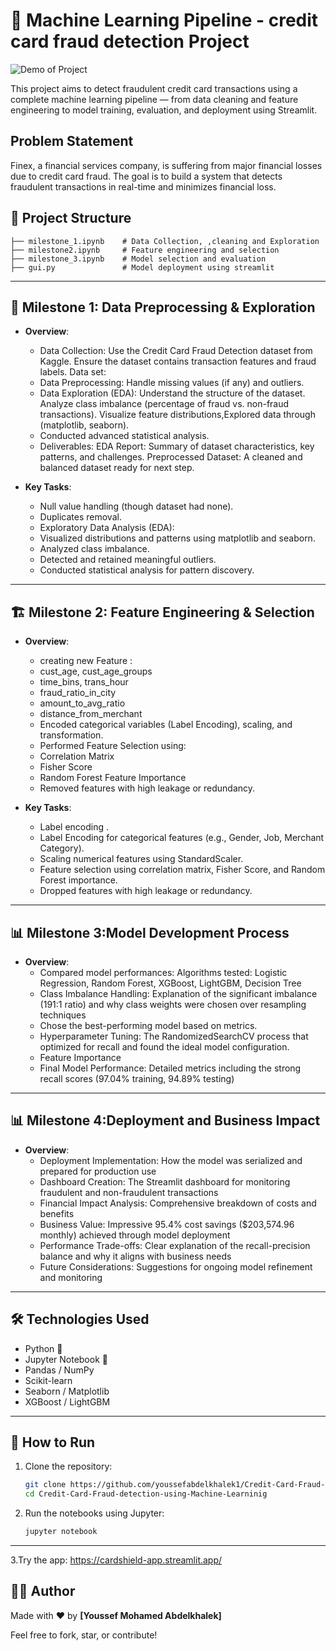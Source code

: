 # 🤖 Machine Learning Pipeline - credit card fraud detection Project

![Demo of Project](assets/demo.gif)

This project aims to detect fraudulent credit card transactions using a complete machine learning pipeline — from data cleaning and feature engineering to model training, evaluation, and deployment using Streamlit.

##  Problem Statement
Finex, a financial services company, is suffering from major financial losses due to credit card fraud. The goal is to build a system that detects fraudulent transactions in real-time and minimizes financial loss.


## 📁 Project Structure

```
├── milestone_1.ipynb    # Data Collection, ,cleaning and Exploration
├── milestone2.ipynb     # Feature engineering and selection
├── milestone_3.ipynb    # Model selection and evaluation
├── gui.py               # Model deployment using streamlit
```

---

## 🧩 Milestone 1: Data Preprocessing & Exploration

- **Overview**:
  - Data Collection: Use the Credit Card Fraud Detection dataset from Kaggle. Ensure the dataset contains transaction features and  fraud labels. Data set: 
  - Data Preprocessing: Handle missing values (if any) and outliers.
  - Data Exploration (EDA): Understand the structure of the dataset. Analyze class imbalance (percentage of fraud vs. non-fraud transactions). Visualize feature distributions,Explored data through (matplotlib, seaborn). 
  - Conducted advanced statistical analysis.
  - Deliverables: EDA Report: Summary of dataset characteristics, key patterns, and challenges. Preprocessed Dataset: A cleaned and balanced dataset ready for next step.

- **Key Tasks**:
  - Null value handling (though dataset had none).
  - Duplicates removal.
  - Exploratory Data Analysis (EDA):
  - Visualized distributions and patterns using matplotlib and seaborn.
  - Analyzed class imbalance.
  - Detected and retained meaningful outliers.
  - Conducted statistical analysis for pattern discovery.

---

## 🏗️ Milestone 2: Feature Engineering & Selection

- **Overview**:
  - creating new Feature :
  - cust_age, cust_age_groups
  - time_bins, trans_hour
  - fraud_ratio_in_city
  - amount_to_avg_ratio
  - distance_from_merchant
  - Encoded categorical variables (Label Encoding), scaling, and transformation.
  - Performed Feature Selection using:
  - Correlation Matrix
  - Fisher Score
  - Random Forest Feature Importance
  - Removed features with high leakage or redundancy.


- **Key Tasks**:
  - Label encoding .
  - Label Encoding for categorical features (e.g., Gender, Job, Merchant Category).
  - Scaling numerical features using StandardScaler.
  - Feature selection using correlation matrix, Fisher Score, and Random Forest importance.
  - Dropped features with high leakage or redundancy.

---

## 📊 Milestone 3:Model Development Process

- **Overview**:
  - Compared model performances: Algorithms tested: Logistic Regression, Random Forest, XGBoost, LightGBM, Decision Tree
  - Class Imbalance Handling: Explanation of the significant imbalance (191:1 ratio) and why class weights were chosen over resampling techniques
  - Chose the best-performing model based on metrics.
  - Hyperparameter Tuning: The RandomizedSearchCV process that optimized for recall and found the ideal model configuration.
  - Feature Importance
  - Final Model Performance: Detailed metrics including the strong recall scores (97.04% training, 94.89% testing)

---

## 📊 Milestone 4:Deployment and Business Impact

- **Overview**:
  - Deployment Implementation: How the model was serialized and prepared for production use
  - Dashboard Creation: The Streamlit dashboard for monitoring fraudulent and non-fraudulent transactions
  - Financial Impact Analysis: Comprehensive breakdown of costs and benefits
  - Business Value: Impressive 95.4% cost savings ($203,574.96 monthly) achieved through model deployment
  - Performance Trade-offs: Clear explanation of the recall-precision balance and why it aligns with business needs
  - Future Considerations: Suggestions for ongoing model refinement and monitoring

---

## 🛠️ Technologies Used

- Python 🐍
- Jupyter Notebook 📓
- Pandas / NumPy
- Scikit-learn
- Seaborn / Matplotlib
- XGBoost / LightGBM 
---

## 🚀 How to Run

1. Clone the repository:
   ```bash
   git clone https://github.com/youssefabdelkhalek1/Credit-Card-Fraud-detection-using-Machine-Learninig.git
   cd Credit-Card-Fraud-detection-using-Machine-Learninig
   ```

2. Run the notebooks using Jupyter:
   ```bash
   jupyter notebook
   ```
---
3.Try the app: https://cardshield-app.streamlit.app/

## 👨‍💻 Author

Made with ❤️ by **[Youssef Mohamed Abdelkhalek]**

Feel free to fork, star, or contribute!
